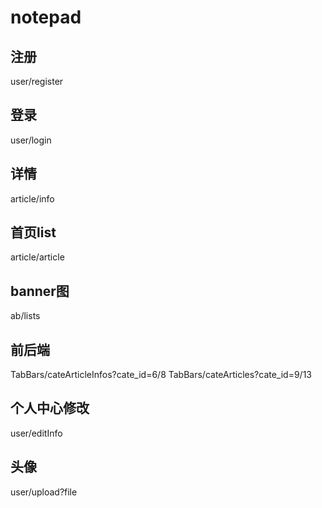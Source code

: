 # notepad


## 注册    
user/register

## 登录
user/login

## 详情
article/info

## 首页list
article/article

## banner图
ab/lists

## 前后端
TabBars/cateArticleInfos?cate_id=6/8
TabBars/cateArticles?cate_id=9/13

## 个人中心修改
user/editInfo

## 头像
user/upload?file